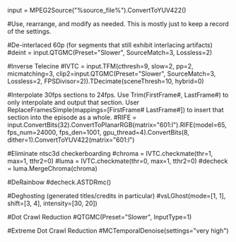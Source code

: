 input = MPEG2Source("%source_file%").ConvertToYUV422()

#Use, rearrange, and modify as needed. This is mostly just to keep a record of the settings.

#De-interlaced 60p (for segments that still exhibit interlacing artifacts)
#deint = input.QTGMC(Preset="Slower", SourceMatch=3, Lossless=2)

#Inverse Telecine
#IVTC = input.TFM(cthresh=9, slow=2, pp=2, micmatching=3, clip2=input.QTGMC(Preset="Slower", SourceMatch=3, Lossless=2, FPSDivisor=2)).TDecimate(sceneThresh=10, hybrid=0)

#Interpolate 30fps sections to 24fps. Use Trim(FirstFrame#, LastFrame#) to only interpolate and output that section. User ReplaceFramesSimple(mappings=[FirstFrame# LastFrame#]) to insert that section into the episode as a whole.
#RIFE = input.ConvertBits(32).ConvertToPlanarRGB(matrix="601:l").RIFE(model=65, fps_num=24000, fps_den=1001, gpu_thread=4).ConvertBits(8, dither=1).ConvertToYUV422(matrix="601:l")

#Eliminate ntsc3d checkerboarding
#chroma = IVTC.checkmate(thr=1, max=1, tthr2=0)
#luma = IVTC.checkmate(thr=0, max=1, tthr2=0)
#decheck = luma.MergeChroma(chroma)

#DeRainbow
#decheck.ASTDRmc()

#Deghosting (generated titles/credits in particular)
#vsLGhost(mode=[1, 1], shift=[3, 4], intensity=[30, 20])

#Dot Crawl Reduction
#QTGMC(Preset="Slower", InputType=1)

#Extreme Dot Crawl Reduction
#MCTemporalDenoise(settings="very high")

